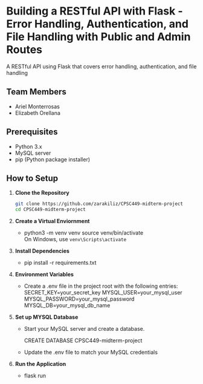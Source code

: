 # Building a RESTful API with Flask - Error Handling, Authentication, and File Handling with Public and Admin Routes

A RESTful API using Flask that covers
error handling, authentication, and file handling

## Team Members
- Ariel Monterrosas 
- Elizabeth Orellana

## Prerequisites
- Python 3.x
- MySQL server
- pip (Python package installer)

## How to Setup
1. **Clone the Repository**
   ```bash 
   git clone https://github.com/zarakiliz/CPSC449-midterm-project
   cd CPSC449-midterm-project

2. **Create a Virtual Enviornment**
    - python3 -m venv venv
    source venv/bin/activate    
    On Windows, use `venv\Scripts\activate`

3. **Install Dependencies**
    - pip install -r requirements.txt

4.  **Environment Variables** 
    - Create a .env file in the project root with the following entries: 
    SECRET_KEY=your_secret_key
    MYSQL_USER=your_mysql_user
    MYSQL_PASSWORD=your_mysql_password
    MYSQL_DB=your_mysql_db_name

5. **Set up MYSQL Database**
    - Start your MySQL server and create a database.

        CREATE DATABASE CPSC449-midterm-project

    - Update the .env file to match your   MySQL credentials

6. **Run the Application**
   - flask run

